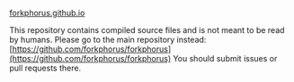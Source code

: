 [forkphorus.github.io](https://forkphorus.github.io/)

This repository contains compiled source files and is not meant to be read by humans. Please go to the main repository instead: [https://github.com/forkphorus/forkphorus](https://github.com/forkphorus/forkphorus) You should submit issues or pull requests there.
